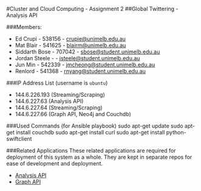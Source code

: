 #Cluster and Cloud Computing - Assignment 2
##Global Twittering - Analysis API

###Members:
- Ed Crupi - 538156 - crupie@unimelb.edu.au
- Mat Blair - 541625 - blairm@unimelb.edu.au
- Siddarth Bose - 707042 - sbose@student.unimelb.edu.au
- Jordan Steele - - jsteele@student.unimelb.edu.au
- Jun Min - 542339 - jmcheong@student.unimelb.edu.au
- Renlord - 541368 - rnyang@student.unimelb.edu.au

###IP Address List (username is `ubuntu`)

- 144.6.226.193 (Streaming/Scraping)
- 144.6.227.63 (Analysis API)
- 144.6.227.64 (Streaming/Scraping)
- 144.6.227.66 (Graph API, Neo4j and Couchdb)

###Used Commands (for Ansible playbook)
sudo apt-get update
sudo apt-get install couchdb
sudo apt-get install curl
sudo apt-get install python-swiftclient

###Related Applications
These related applications are required for deployment of this system as a whole. They are kept in separate repos for ease of development and deployment.

- [Analysis API](https://github.com/matblair/COMP90024-Analysis-Api)
- [Graph API](https://github.com/matblair/COMP90024-Graph-API)